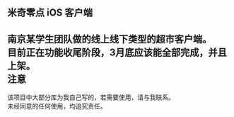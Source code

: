 米奇零点 iOS 客户端
----
南京某学生团队做的线上线下类型的超市客户端。 <br />
目前正在功能收尾阶段，3月底应该能全部完成，并且上架。
<br />
注意
----
该项目中大部分库为我自己写的，若需要使用，请与我联系。<br />
未经同意的任何使用，均追究责任。
